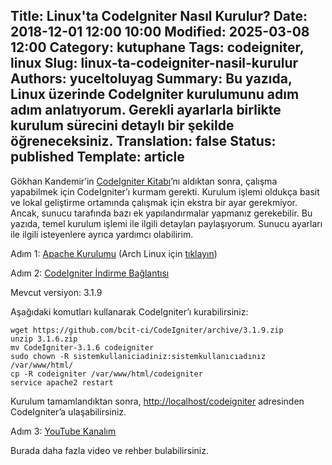 Title: Linux'ta CodeIgniter Nasıl Kurulur?
Date: 2018-12-01 12:00 10:00
Modified: 2025-03-08 12:00
Category: kutuphane
Tags: codeigniter, linux
Slug: linux-ta-codeigniter-nasil-kurulur
Authors: yuceltoluyag
Summary: Bu yazıda, Linux üzerinde CodeIgniter kurulumunu adım adım anlatıyorum. Gerekli ayarlarla birlikte kurulum sürecini detaylı bir şekilde öğreneceksiniz.
Translation: false
Status: published
Template: article
---

Gökhan Kandemir’in [CodeIgniter Kitabı](http://kablosuzkedi.com/index.php/2017/10/24/codeigniter-3-kitabi-cikti/)’nı aldıktan sonra, çalışma yapabilmek için CodeIgniter’ı kurmam gerekti. Kurulum işlemi oldukça basit ve lokal geliştirme ortamında çalışmak için ekstra bir ayar gerekmiyor. Ancak, sunucu tarafında bazı ek yapılandırmalar yapmanız gerekebilir. Bu yazıda, temel kurulum işlemi ile ilgili detayları paylaşıyorum. Sunucu ayarları ile ilgili isteyenlere ayrıca yardımcı olabilirim.

<!-- excerpt separator -->

Adım 1: [Apache Kurulumu](https://yuceltoluyag.github.io/linux-uzerinde-apache2-mysql-phpmyadmin) (Arch Linux için [tıklayın](https://yuceltoluyag.github.io/arch-linux-lampp-kurulumuphp7xmariadbmy/))

Adım 2: [CodeIgniter İndirme Bağlantısı](https://codeigniter.com/download)

Mevcut versiyon: 3.1.9

Aşağıdaki komutları kullanarak CodeIgniter’ı kurabilirsiniz:

```shell
wget https://github.com/bcit-ci/CodeIgniter/archive/3.1.9.zip
unzip 3.1.6.zip
mv CodeIgniter-3.1.6 codeigniter
sudo chown -R sistemkullaniciadiniz:sistemkullanıcıadınız /var/www/html/
cp -R codeigniter /var/www/html/codeigniter
service apache2 restart
```

Kurulum tamamlandıktan sonra, [http://localhost/codeigniter](http://localhost/codeigniter) adresinden CodeIgniter’a ulaşabilirsiniz.

Adım 3: [YouTube Kanalım](https://www.youtube.com/channel/UCJyK4D5BcoPXjV5T8N8-liA?view_as=subscriber)

Burada daha fazla video ve rehber bulabilirsiniz.
